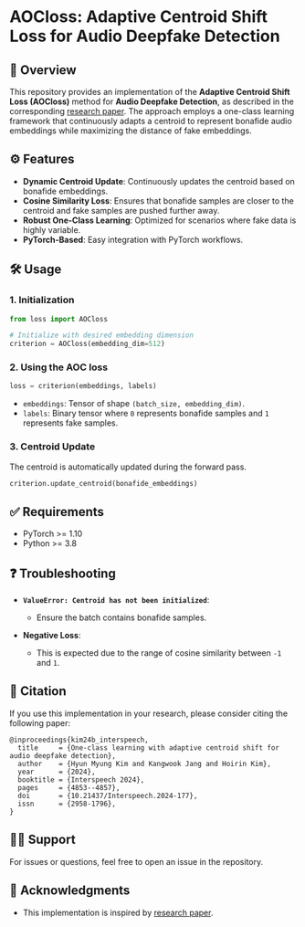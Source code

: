 # AOCloss: Adaptive Centroid Shift Loss for Audio Deepfake Detection

## 📖 Overview
This repository provides an implementation of the **Adaptive Centroid Shift Loss (AOCloss)** method for **Audio Deepfake Detection**, as described in the corresponding [research paper](https://www.isca-archive.org/interspeech_2024/kim24b_interspeech.pdf). The approach employs a one-class learning framework that continuously adapts a centroid to represent bonafide audio embeddings while maximizing the distance of fake embeddings.

## ⚙️ Features
- **Dynamic Centroid Update**: Continuously updates the centroid based on bonafide embeddings.
- **Cosine Similarity Loss**: Ensures that bonafide samples are closer to the centroid and fake samples are pushed further away.
- **Robust One-Class Learning**: Optimized for scenarios where fake data is highly variable.
- **PyTorch-Based**: Easy integration with PyTorch workflows.

## 🛠️ Usage
### 1. **Initialization**
```python
from loss import AOCloss

# Initialize with desired embedding dimension
criterion = AOCloss(embedding_dim=512)
```

### 2. **Using the AOC loss**
```python
loss = criterion(embeddings, labels)
```
- `embeddings`: Tensor of shape `(batch_size, embedding_dim)`.
- `labels`: Binary tensor where `0` represents bonafide samples and `1` represents fake samples.

### 3. **Centroid Update**
The centroid is automatically updated during the forward pass.

```python
criterion.update_centroid(bonafide_embeddings)
```

## ✅ Requirements
- PyTorch >= 1.10
- Python >= 3.8

## ❓ Troubleshooting
- **`ValueError: Centroid has not been initialized`**:
  - Ensure the batch contains bonafide samples.

- **Negative Loss**:
  - This is expected due to the range of cosine similarity between `-1` and `1`.

## 📄 Citation
If you use this implementation in your research, please consider citing the following paper:

```
@inproceedings{kim24b_interspeech,
  title     = {One-class learning with adaptive centroid shift for audio deepfake detection},
  author    = {Hyun Myung Kim and Kangwook Jang and Hoirin Kim},
  year      = {2024},
  booktitle = {Interspeech 2024},
  pages     = {4853--4857},
  doi       = {10.21437/Interspeech.2024-177},
  issn      = {2958-1796},
}
```

## 🙋‍♂️ Support
For issues or questions, feel free to open an issue in the repository.

## 📢 Acknowledgments
- This implementation is inspired by [research paper](https://www.isca-archive.org/interspeech_2024/kim24b_interspeech.pdf).
